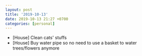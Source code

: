 ```yaml
---
layout: post
title: '2019-10-13'
date: 2019-10-13 21:27 +0700
categories: [personal]
---
```

- [House] Clean cats' stuffs
- [House] Buy water pipe so no need to use a basket to water trees/flowers anymore
